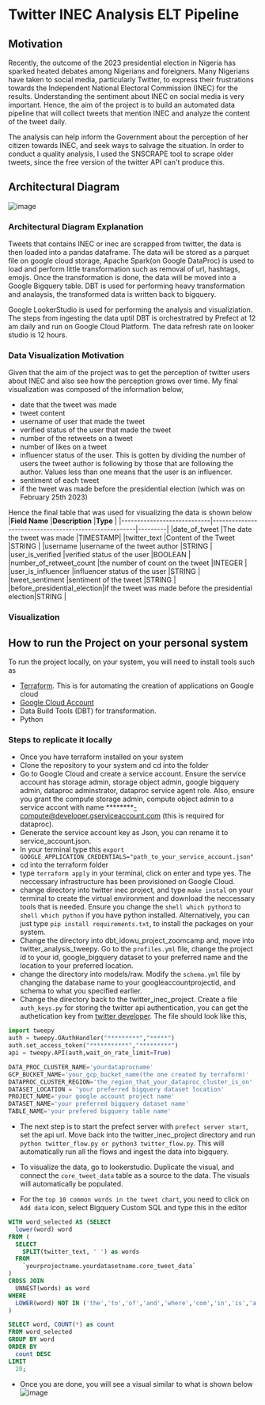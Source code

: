 # Twitter INEC Analysis ELT Pipeline

## Motivation
Recently, the outcome of the 2023 presidential election in Nigeria has sparked heated debates among Nigerians and foreigners. Many Nigerians have taken to social media, particularly Twitter, to express their frustrations towards the Independent National Electoral Commission (INEC) for the results. Understanding the sentiment about INEC on social media is very important. Hence, the aim of the project is to build an automated data pipeline that will collect tweets that mention INEC and analyze the content of the tweet daily.

The analysis can help inform the Government about the perception of her citizen towards INEC, and seek ways to salvage the situation. In order to conduct a quality analysis, I used the SNSCRAPE tool to scrape older tweets, since the free version of the twitter API can't produce this. 

## Architectural Diagram 
![image](https://user-images.githubusercontent.com/38056084/234894304-b945ea2f-7042-4864-98aa-4e5c9ab01006.png)

### Architectural Diagram Explanation
Tweets that contains INEC or inec are scrapped from twitter, the data is then loaded into a pandas dataframe. The data will be stored as a parquet file on google cloud storage, Apache Spark(on Google DataProc) is used to load and perform little transformation such as removal of url, hashtags, emojis. Once the transformation is done, the data will be moved into a Google Bigquery table. DBT is used for performing heavy transformation and analaysis, the transformed data is written back to bigquery. 

Google LookerStudio is used for performing the analysis and visualiziation. The steps from ingesting the data uptil DBT is orchestratred by Prefect at 12 am daily and run on Google Cloud Platform. The data refresh rate on looker studio is 12 hours. 

### Data Visualization Motivation
Given that the aim of the project was to get the perception of twitter users about INEC and also see how the perception grows over time. My final visualization was composed of the information below, 

- date that the tweet was made
- tweet content 
- username of user that made the tweet
- verified status of the user that made the tweet
- number of the retweets on a tweet
- number of likes on a tweet
- influencer status of the user. This is gotten by dividing the number of users the tweet author is following by those that are following the author. Values less than one means that the user is an influencer. 
- sentiment of each tweet
-  if the tweet was made before the presidential election (which was on February 25th 2023)

Hence the final table that was used for visualizing the data is shown below
|**Field Name**              |**Description**                                       |**Type** |
|----------------------------|------------------------------------------------------|---------|
|date_of_tweet               |The date the tweet was made                           |TIMESTAMP|
|twitter_text                |Content of the Tweet                                  |STRING   |
|username                    |username of the tweet author                          |STRING   |
|user_is_verified            |verified status of the user                           |BOOLEAN  |
|number_of_retweet_count     |the number of count on the tweet                      |INTEGER  |
|user_is_influencer          |influencer status of the user                         |STRING   |
|tweet_sentiment             |sentiment of the tweet                                |STRING   |
|before_presidential_election|if the tweet was made before the presidential election|STRING   |

### Visualization


## How to run the Project on your personal system
To run the project locally, on your system, you will need to install tools such as 
- [Terraform](https://www.terraform.io/). This is for automating the creation of applications on Google cloud
- [Google Cloud Account](https://cloud.google.com/)
- Data Build Tools (DBT) for transformation. 
- Python 

### Steps to replicate it locally 
- Once you have terraform installed on your system
- Clone the repository to your system and cd into the folder
- Go to Google Cloud and create a service account. Ensure the service account has storage admin, storage object admin, google bigquery admin, dataproc adminstrator, dataproc service agent role. Also, ensure you grant the compute storage admin, compute object admin to a service accont with name ********-compute@developer.gserviceaccount.com (this is required for dataproc).
- Generate the service account key as Json, you can rename it to service_account.json. 
- In your terminal type this  ``` export GOOGLE_APPLICATION_CREDENTIALS="path_to_your_service_account.json" ```
- cd into the terraform folder 
- type `terraform apply` in your terminal, click on enter and type yes. The neccessary infrastructure has been provisioned on Google Cloud.
- change directory into twitter inec project, and type `make instal` on your terminal to create the virtual environment and download the neccessary tools that is needed. Ensure you change the `shell which python3` to `shell which python` if you have python installed. Alternatively, you can just type   `pip install requirements.txt`, to install the packages on your system. 
- Change the directory into dbt_idowu_project_zoomcamp and, move into twitter_analysis_tweepy. Go to the `profiles.yml` file, change the project id to your id, google_bigquery dataset to your preferred name and the location to your preferred location.
- change the directory into models/raw. Modify the `schema.yml` file by changing the database name to your googleaccountprojectid, and schema to what you specified earlier. 
- Change the directory back to the twitter_inec_project. Create a file `auth_keys.py` for storing the twitter api authentication, you can get the authetication key from [twitter developer](https://developer.twitter.com/en/docs/developer-portal/overview).
The file should look like this, 
```py
import tweepy
auth = tweepy.OAuthHandler("*********","*****")
auth.set_access_token("***********","*********")
api = tweepy.API(auth,wait_on_rate_limit=True) 
```

```py
DATA_PROC_CLUSTER_NAME='yourdataprocname'
GCP_BUCKET_NAME='your_gcp_bucket_name(the one created by terraform)'
DATAPROC_CLUSTER_REGION='the_region_that_your_dataproc_cluster_is_on'
DATASET_LOCATION = 'your preferred bigquery dataset location'
PROJECT_NAME='your google account project name'
DATASET_NAME='your preferred bigquery dataset name'
TABLE_NAME='your prefered bigquery table name'
```
- The next step is to start the prefect server with `prefect server start`, set the api url. Move back into the twitter_inec_project directory and run `python twitter_flow.py or python3 twitter_flow.py`. This will automatically run all the flows and ingest the data into bigquery.

- To visualize the data, go to lookerstudio. Duplicate the visual, and connect the `core_tweet_data` table as a source to the data. The visuals will automatically be populated.
- For the `top 10 common words in the tweet chart`, you need to click on `Add data` icon, select Bigquery Custom SQL and type this in the editor 
```sql
WITH word_selected AS (SELECT
  lower(word) word 
FROM (
  SELECT
    SPLIT(twitter_text, ' ') as words
  FROM
    `yourprojectname.yourdatasetname.core_tweet_data`
)
CROSS JOIN
  UNNEST(words) as word
WHERE
  LOWER(word) NOT IN ('the','to','of','and','where','com','in','is','a','inec','for','that','not','be','on','as','this','has','are','you','by','will','was','with','have','they','i','from','it','he','&amp;','his','what','we','all','their','at','no','just','an','our','do','can','but','-','your','his','should','stop', 'the', 'to', 'and', 'a', 'in', 'it', 'is', 'I', 'that', 'had', 'on', 'for', 'were', 'was','i', 'me', 'my', 'myself', 'we', 'our', 'ours', 'ourselves', 'you', "you're", "you've", "you'll", "you'd", 'your', 'yours', 'yourself', 'yourselves', 'he', 'him', 'his', 'himself', 'she', "she's", 'her', 'hers', 'herself', 'it', "it's", 'its', 'itself', 'they', 'them', 'their', 'theirs', 'themselves', 'what', 'which', 'who', 'whom', 'this', 'that', "that'll", 'these', 'those', 'am', 'is', 'are', 'was', 'were', 'be', 'been', 'being', 'have', 'has', 'had', 'having', 'do', 'does', 'did', 'doing', 'a', 'an', 'the', 'and', 'but', 'if', 'or', 'because', 'as', 'until', 'while', 'of', 'at', 'by', 'for', 'with', 'about', 'against', 'between', 'into', 'through', 'during', 'before', 'after', 'above', 'below', 'to', 'from', 'up', 'down', 'in', 'out', 'on', 'off', 'over', 'under', 'again', 'further', 'then', 'once', 'here', 'there', 'when', 'where', 'why', 'how', 'all', 'any', 'both', 'each', 'few', 'more', 'most', 'other', 'some', 'such', 'no', 'nor', 'not', 'only', 'own', 'same', 'so', 'than', 'too', 'very', 's', 't', 'can', 'will', 'just', 'don', "don't", 'should', "should've", 'now', 'd', 'll', 'm', 'o', 're', 've', 'y', 'ain', 'aren', "aren't", 'couldn', "couldn't", 'didn', "didn't", 'doesn', "doesn't", 'hadn', "hadn't", 'hasn', "hasn't", 'haven', "haven't", 'isn', "isn't", 'ma', 'mightn', "mightn't", 'mustn', "mustn't", 'needn', "needn't", 'shan', "shan't", 'shouldn', "shouldn't", 'wasn', "wasn't", 'weren', "weren't", 'won', "won't", 'wouldn', "wouldn't") and word != ''
)

SELECT word, COUNT(*) as count
FROM word_selected
GROUP BY word
ORDER BY
  count DESC
LIMIT
  20;

```
- Once you are done, you will see a visual similar to what is shown below
![image](https://user-images.githubusercontent.com/38056084/235382225-cf02823e-51f7-472a-a618-bedd71237069.png)



